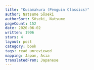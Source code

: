 ```yaml
---
title: "Kusamakura (Penguin Classics)"
author: Natsume Sōseki
authorSort: Sōseki, Natsume
pageCount: 152
date: 2020-06-02
written: 1906
stars: 4
layout: post
category: book
tags: read unreviewed
mapping: Japan, Asia
translatedFrom: Japanese
---
```

